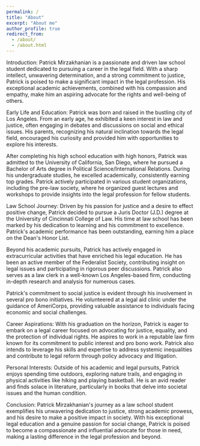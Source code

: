 ```yaml
---
permalink: /
title: "About"
excerpt: "About me"
author_profile: true
redirect_from: 
  - /about/
  - /about.html
---
```


Introduction:
Patrick Mirzakhanian is a passionate and driven law school student dedicated to pursuing a career in the legal field. With a sharp intellect, unwavering determination, and a strong commitment to justice, Patrick is poised to make a significant impact in the legal profession. His exceptional academic achievements, combined with his compassion and empathy, make him an aspiring advocate for the rights and well-being of others.

Early Life and Education:
Patrick was born and raised in the bustling city of Los Angeles. From an early age, he exhibited a keen interest in law and justice, often engaging in debates and discussions on social and ethical issues. His parents, recognizing his natural inclination towards the legal field, encouraged his curiosity and provided him with opportunities to explore his interests.

After completing his high school education with high honors, Patrick was admitted to the University of California, San Diego, where he pursued a Bachelor of Arts degree in Political Science/International Relations. During his undergraduate studies, he excelled academically, consistently earning top grades. Patrick actively participated in various student organizations, including the pre-law society, where he organized guest lectures and workshops to provide insights into the legal profession for fellow students.

Law School Journey:
Driven by his passion for justice and a desire to effect positive change, Patrick decided to pursue a Juris Doctor (J.D.) degree at the University of Cincinnati College of Law. His time at law school has been marked by his dedication to learning and his commitment to excellence. Patrick's academic performance has been outstanding, earning him a place on the Dean's Honor List.

Beyond his academic pursuits, Patrick has actively engaged in extracurricular activities that have enriched his legal education. He has been an active member of the Federalist Society, contributing insight on legal issues and participating in rigorous peer discussions. Patrick also serves as a law clerk in a well-known Los Angeles-based firm, conducting in-depth research and analysis for numerous cases.

Patrick's commitment to social justice is evident through his involvement in several pro bono initiatives. He volunteered at a legal aid clinic under the guidance of AmeriCorps, providing valuable assistance to individuals facing economic and social challenges.

Career Aspirations:
With his graduation on the horizon, Patrick is eager to embark on a legal career focused on advocating for justice, equality, and the protection of individual rights. He aspires to work in a reputable law firm known for its commitment to public interest and pro bono work. Patrick also intends to leverage his skills and expertise to address systemic inequalities and contribute to legal reform through policy advocacy and litigation.

Personal Interests:
Outside of his academic and legal pursuits, Patrick enjoys spending time outdoors, exploring nature trails, and engaging in physical activities like hiking and playing basketball. He is an avid reader and finds solace in literature, particularly in books that delve into societal issues and the human condition.

Conclusion:
Patrick Mirzakhanian's journey as a law school student exemplifies his unwavering dedication to justice, strong academic prowess, and his desire to make a positive impact in society. With his exceptional legal education and a genuine passion for social change, Patrick is poised to become a compassionate and influential advocate for those in need, making a lasting difference in the legal profession and beyond.
